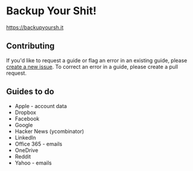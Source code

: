 # Backup Your Shit!

https://backupyoursh.it

## Contributing

If you'd like to request a guide or flag an error in an existing guide, please [create a new issue](https://github.com/sa7mon/backup-your-shit/issues/new). To correct an error in a guide, please create a pull request.

## Guides to do

* Apple - account data
* Dropbox
* Facebook
* Google
* Hacker News (ycombinator)
* LinkedIn
* Office 365 - emails
* OneDrive
* Reddit
* Yahoo - emails
